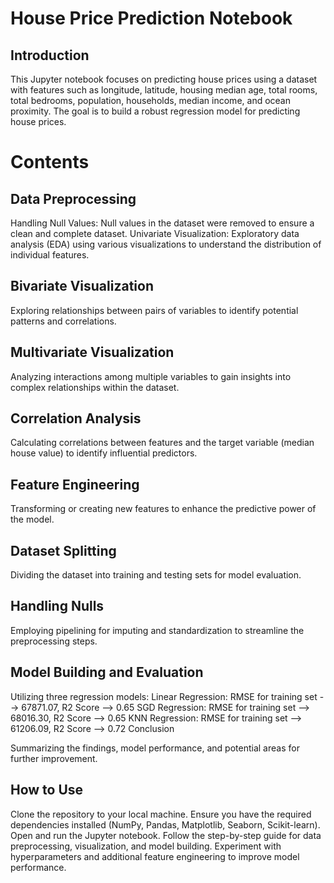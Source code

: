 # House Price Prediction Notebook
## Introduction
This Jupyter notebook focuses on predicting house prices using a dataset with features such as longitude, latitude, housing median age, total rooms, total bedrooms, population, households, median income, and ocean proximity. The goal is to build a robust regression model for predicting house prices.

# Contents
## Data Preprocessing
Handling Null Values: Null values in the dataset were removed to ensure a clean and complete dataset.
Univariate Visualization: Exploratory data analysis (EDA) using various visualizations to understand the distribution of individual features.
## Bivariate Visualization

Exploring relationships between pairs of variables to identify potential patterns and correlations.
## Multivariate Visualization

Analyzing interactions among multiple variables to gain insights into complex relationships within the dataset.
## Correlation Analysis

Calculating correlations between features and the target variable (median house value) to identify influential predictors.
## Feature Engineering

Transforming or creating new features to enhance the predictive power of the model.
## Dataset Splitting

Dividing the dataset into training and testing sets for model evaluation.
## Handling Nulls

Employing pipelining for imputing and standardization to streamline the preprocessing steps.
## Model Building and Evaluation

Utilizing three regression models:
 Linear Regression: RMSE for training set --> 67871.07, R2 Score --> 0.65
 SGD Regression: RMSE for training set --> 68016.30, R2 Score --> 0.65
 KNN Regression: RMSE for training set --> 61206.09, R2 Score --> 0.72
Conclusion

Summarizing the findings, model performance, and potential areas for further improvement.
## How to Use
Clone the repository to your local machine.
Ensure you have the required dependencies installed (NumPy, Pandas, Matplotlib, Seaborn, Scikit-learn).
Open and run the Jupyter notebook.
Follow the step-by-step guide for data preprocessing, visualization, and model building.
Experiment with hyperparameters and additional feature engineering to improve model performance.
